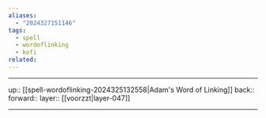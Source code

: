 ```yaml
---
aliases:
  - "2024327151146"
tags:
  - spell
  - wordoflinking
  - kofi
related:
---
```




***

up:: [[spell-wordoflinking-2024325132558|Adam's Word of Linking]]
back:: 
forward:: 
layer:: [[voorzzt|layer-047]]

***
